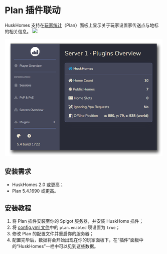 # Plan 插件联动
HuskHomes 支持在[玩家统计](https://playeranalytics.net)（Plan）面板上显示关于玩家设置家传送点与地标的相关信息。
![](https://attachment.mcbbs.net/data/myattachment/forum/202307/22/133146k779mk7sstcpt7ss.png)

![Plan 插件联动](images/plan-hook.png)

## 安装需求

* HuskHomes 2.0 或更高；
* Plan 5.4.1690 或更高。

## 安装教程

1. 将 Plan 插件安装至你的 Spigot 服务器，并安装 HuskHoms 插件；
2. 将 [config.yml 文件](setup.config.md)中的 `plan.enabled` 项设置为 `true`；
3. 修改 Plan 的配置文件并重启你的服务器；
4. 配置完毕后，数据将会开始出现在你的玩家面板下，在“插件”面板中的“HuskHomes”一栏中可以见到这些数据。